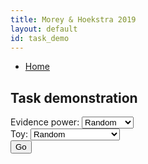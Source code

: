 ```yaml
---
title: Morey & Hoekstra 2019
layout: default
id: task_demo
---
```


* [Home](home)

## Task demonstration

<form action="task.html" method="get">
	Evidence power:
	<select name="q">
  		<option value="">Random</option>
  		<option value="3">3 (wide)</option>
  		<option value="7">7 (narrow)</option>
	</select>
	<br/>
	Toy:
	<select name="toy_name">
  		<option value="">Random</option>
  		<option value="whizbang balls">whizbang balls</option>
  		<option value="constructo bricks">constructo bricks</option>
  		<option value="rainbow clickers">rainbow clickers</option>
  		<option value="doodle noodles">doodle noodles</option>
   		<option value="singing bling rings">singing bling rings</option>
   	  	<option value="brahma buddies">brahma buddies</option>
   	  	<option value="magic colorclay">magic colorclay</option>
   	  	<option value="moon-candy makers">moon-candy makers</option>
	</select>
  <br/>
  <input type="submit" value="Go">
</form>

